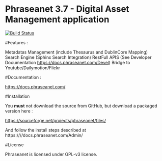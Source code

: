 Phraseanet 3.7 - Digital Asset Management application
=====================================================

[![Build Status](https://secure.travis-ci.org/alchemy-fr/Phraseanet.png?branch=3.7)](http://travis-ci.org/alchemy-fr/Phraseanet)

#Features :

Metadatas Management (include Thesaurus and DublinCore Mapping)
Search Engine (Sphinx Search Integration)
RestFull APIS (See Developer Documentation https://docs.phraseanet.com/Devel)
Bridge to Youtube/Dailymotion/Flickr

#Documentation :

https://docs.phraseanet.com/

#Installation

You **must** not download the source from GitHub, but download a packaged version here :

https://sourceforge.net/projects/phraseanet/files/

And follow the install steps described at https:////docs.phraseanet.com/Admin/

#License

Phraseanet is licensed under GPL-v3 license.

